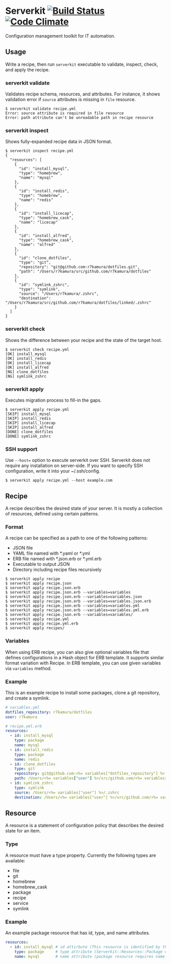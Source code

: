 # Serverkit [![Build Status](https://travis-ci.org/r7kamura/serverkit.svg)](https://travis-ci.org/r7kamura/serverkit) [![Code Climate](https://codeclimate.com/github/r7kamura/serverkit/badges/gpa.svg)](https://codeclimate.com/github/r7kamura/serverkit)
Configuration management toolkit for IT automation.

## Usage
Write a recipe, then run `serverkit` executable to validate, inspect, check, and apply the recipe.

### serverkit validate
Validates recipe schema, resources, and attributes.
For instance, it shows validation error if `source` attributes is missing in `file` resource.

```
$ serverkit validate recipe.yml
Error: source attribute is required in file resource
Error: path attribute can't be unreadable path in recipe resource
```

### serverkit inspect
Shows fully-expanded recipe data in JSON format.

```
$ serverkit inspect recipe.yml
{
  "resources": [
    {
      "id": "install_mysql",
      "type": "homebrew",
      "name": "mysql"
    },
    {
      "id": "install_redis",
      "type": "homebrew",
      "name": "redis"
    },
    {
      "id": "install_licecap",
      "type": "homebrew_cask",
      "name": "licecap"
    },
    {
      "id": "install_alfred",
      "type": "homebrew_cask",
      "name": "alfred"
    },
    {
      "id": "clone_dotfiles",
      "type": "git",
      "repository": "git@github.com:r7kamura/dotfiles.git",
      "path": "/Users/r7kamura/src/github.com/r7kamura/dotfiles"
    },
    {
      "id": "symlink_zshrc",
      "type": "symlink",
      "source": "/Users/r7kamura/.zshrc",
      "destination": "/Users/r7kamura/src/github.com/r7kamura/dotfiles/linked/.zshrc"
    }
  ]
}
```

### serverkit check
Shows the difference between your recipe and the state of the target host.

```
$ serverkit check recipe.yml
[OK] install_mysql
[OK] install_redis
[OK] install_licecap
[OK] install_alfred
[NG] clone_dotfiles
[NG] symlink_zshrc
```

### serverkit apply
Executes migration process to fill-in the gaps.

```
$ serverkit apply recipe.yml
[SKIP] install_mysql
[SKIP] install_redis
[SKIP] install_licecap
[SKIP] install_alfred
[DONE] clone_dotfiles
[DONE] symlink_zshrc
```

### SSH support
Use `--host=` option to execute serverkit over SSH.
Serverkit does not require any installation on server-side.
If you want to specify SSH configuration, write it into your ~/.ssh/config.

```
$ serverkit apply recipe.yml --host example.com
```

## Recipe
A recipe describes the desired state of your server.
It is mostly a collection of resources, defined using certain patterns.

### Format
A recipe can be specified as a path to one of the following patterns:

- JSON file
- YAML file named with \*.yaml or \*.yml
- ERB file named with \*.json.erb or \*.yml.erb
- Executable to output JSON
- Directory including recipe files recursively

```
$ serverkit apply recipe
$ serverkit apply recipe.json
$ serverkit apply recipe.json.erb
$ serverkit apply recipe.json.erb --variables=variables
$ serverkit apply recipe.json.erb --variables=variables.json
$ serverkit apply recipe.json.erb --variables=variables.json.erb
$ serverkit apply recipe.json.erb --variables=variables.yml
$ serverkit apply recipe.json.erb --variables=variables.yml.erb
$ serverkit apply recipe.json.erb --variables=variables/
$ serverkit apply recipe.yml
$ serverkit apply recipe.yml.erb
$ serverkit apply recipes/
```

### Variables
When using ERB recipe, you can also give optional variables file
that defines configurations in a Hash object for ERB template.
It supports similar format variation with Recipe.
In ERB template, you can use given variables via `variables` method.

### Example
This is an example recipe to install some packages, clone a git repository, and create a symlink.

```yaml
# variables.yml
dotfiles_repository: r7kamura/dotfiles
user: r7kamura
```

```yaml
# recipe.yml.erb
resources:
  - id: install_mysql
    type: package
    name: mysql
  - id: install_redis
    type: package
    name: redis
  - id: clone_dotfiles
    type: git
    repository: git@github.com:<%= variables["dotfiles_repository"] %>.git
    path: /Users/<%= variables["user"] %>/src/github.com/<%= variables["dotfiles_repository"] %>
  - id: symlink_zshrc
    type: symlink
    source: /Users/<%= variables["user"] %>/.zshrc
    destination: /Users/<%= variables["user"] %>/src/github.com/<%= variables["dotfiles_repository"] %>/.zshrc
```

## Resource
A resource is a statement of configuration policy that describes the desired state for an item.

### Type
A resource must have a type property. Currently the following types are available:

- file
- git
- homebrew
- homebrew_cask
- package
- recipe
- service
- symlink

### Example
An example package resource that has id, type, and name attributes.

```yaml
resources:
  - id: install_mysql # id attirbute (This resource is identified by this unique id)
    type: package     # type attribute (Serverkit::Resources::Package class is used for this)
    name: mysql       # name attribute (package resource requires name attribute)
```
